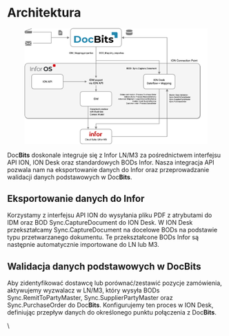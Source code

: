# Architektura

<figure><img src=".gitbook/assets/DocBits_D_Doc2-Infor-1.png" alt=""><figcaption></figcaption></figure>

Doc**Bits** doskonale integruje się z Infor LN/M3 za pośrednictwem interfejsu API ION, ION Desk oraz standardowych BODs Infor. Nasza integracja API pozwala nam na eksportowanie danych do Infor oraz przeprowadzanie walidacji danych podstawowych w Doc**Bits**.

## Eksportowanie danych do Infor

Korzystamy z interfejsu API ION do wysyłania pliku PDF z atrybutami do IDM oraz BOD Sync.CaptureDocument do ION Desk. W ION Desk przekształcamy Sync.CaptureDocument na docelowe BODs na podstawie typu przetwarzanego dokumentu. Te przekształcone BODs Infor są następnie automatycznie importowane do LN lub M3.

## Walidacja danych podstawowych w DocBits

Aby zidentyfikować dostawcę lub porównać/zestawić pozycje zamówienia, aktywujemy wyzwalacz w LN/M3, który wysyła BODs Sync.RemitToPartyMaster, Sync.SupplierPartyMaster oraz Sync.PurchaseOrder do Doc**Bits**. Konfigurujemy ten proces w ION Desk, definiując przepływ danych do określonego punktu połączenia z Doc**Bits**.

\
